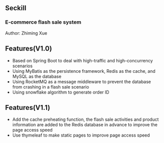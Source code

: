 ## Seckill

### E-commerce flash sale system

Author: Zhiming Xue

## Features(V1.0)

* Based on Spring Boot to deal with high-traffic and high-concurrency scenarios
* Using MyBatis as the persistence framework, Redis as the cache, and MySQL as the database
* Using RocketMQ as a message middleware to prevent the database from crashing in a flash sale scenario
* Using snowflake algorithm to generate order ID

## Features(V1.1)

* Add the cache preheating function,  the flash sale activities and product information are added to the Redis database in advance to improve the page access speed
* Use thymeleaf to make static pages to improve page access speed


